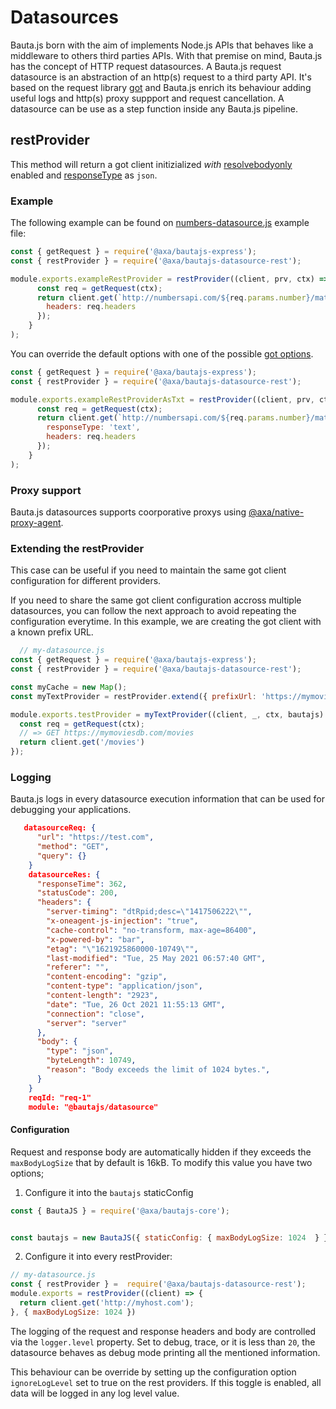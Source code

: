 # Datasources

Bauta.js born with the aim of implements Node.js APIs that behaves like a middleware to others third parties APIs. With that premise on mind, Bauta.js has the concept of HTTP request datasources. A Bauta.js request datasource is an abstraction of an http(s) request to a third party API. It's based on the request library [got](https://github.com/sindresorhus/got) and Bauta.js enrich its behaviour adding useful logs and http(s) proxy suppport and request cancellation. A datasource can be use as a step function inside any Bauta.js pipeline.

## restProvider

This method will return a got client initizialized *with* [resolvebodyonly](https://github.com/sindresorhus/got#resolvebodyonly) enabled and [responseType](https://github.com/sindresorhus/got#responseType) as `json`.

### Example

The following example can be found on [numbers-datasource.js](../packages/bautajs-example/server/resolvers/v1/source/numbers-datasource.js) example file:

```js
const { getRequest } = require('@axa/bautajs-express');
const { restProvider } = require('@axa/bautajs-datasource-rest');

module.exports.exampleRestProvider = restProvider((client, prv, ctx) => {
      const req = getRequest(ctx);
      return client.get(`http://numbersapi.com/${req.params.number}/math`,{
        headers: req.headers
      });
    }
);
```

You can override the default options with one of the possible [got options](https://github.com/sindresorhus/got).

```js
const { getRequest } = require('@axa/bautajs-express');
const { restProvider } = require('@axa/bautajs-datasource-rest');

module.exports.exampleRestProviderAsTxt = restProvider((client, prv, ctx) => {
      const req = getRequest(ctx);
      return client.get(`http://numbersapi.com/${req.params.number}/math`,{
        responseType: 'text',
        headers: req.headers
      });
    }
);
```

### Proxy support

Bauta.js datasources supports coorporative proxys using [@axa/native-proxy-agent](https://github.com/axa-group/native-proxy-agent).

### Extending the restProvider

This case can be useful if you need to maintain the same got client configuration for different providers.

If you need to share the same got client configuration accross multiple datasources, you can follow the next approach to avoid repeating the configuration everytime. In this example, we are creating the got client with a known prefix URL.

```js
  // my-datasource.js
const { getRequest } = require('@axa/bautajs-express');
const { restProvider } = require('@axa/bautajs-datasource-rest');

const myCache = new Map();
const myTextProvider = restProvider.extend({ prefixUrl: 'https://mymoviesdb.com'});

module.exports.testProvider = myTextProvider((client, _, ctx, bautajs) => {
  const req = getRequest(ctx);
  // => GET https://mymoviesdb.com/movies
  return client.get('/movies')
});
```

### Logging

Bauta.js logs in every datasource execution information that can be used for debugging your applications.

```json
   datasourceReq: {
      "url": "https://test.com",
      "method": "GET",
      "query": {}
    }
    datasourceRes: {
      "responseTime": 362,
      "statusCode": 200,
      "headers": {
        "server-timing": "dtRpid;desc=\"1417506222\"",
        "x-oneagent-js-injection": "true",
        "cache-control": "no-transform, max-age=86400",
        "x-powered-by": "bar",
        "etag": "\"1621925860000-10749\"",
        "last-modified": "Tue, 25 May 2021 06:57:40 GMT",
        "referer": "",
        "content-encoding": "gzip",
        "content-type": "application/json",
        "content-length": "2923",
        "date": "Tue, 26 Oct 2021 11:55:13 GMT",
        "connection": "close",
        "server": "server"
      },
      "body": {
        "type": "json",
        "byteLength": 10749,
        "reason": "Body exceeds the limit of 1024 bytes.",
      }
    }
    reqId: "req-1"
    module: "@bautajs/datasource"
```

#### Configuration

Request and response body are automatically hidden if they exceeds the `maxBodyLogSize` that by default is 16kB. To modify this value you have two options;

1. Configure it into the `bautajs` staticConfig

```js
const { BautaJS } = require('@axa/bautajs-core');


const bautajs = new BautaJS({ staticConfig: { maxBodyLogSize: 1024  } });
```

2. Configure it into every restProvider:


```js
// my-datasource.js
const { restProvider } =  require('@axa/bautajs-datasource-rest');
module.exports = restProvider((client) => {
  return client.get('http://myhost.com');
}, { maxBodyLogSize: 1024 })
```

The logging of the request and response headers and body are controlled via the `logger.level` property. Set to debug, trace, or it is less than `20`, the datasource behaves as debug mode printing all the mentioned information.

This behaviour can be override by setting up the configuration option `ignoreLogLevel` set to true on the rest providers. If this toggle is enabled, all data will be logged in any log level value.
